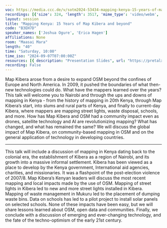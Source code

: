 ```yaml
---
voc: https://media.ccc.de/v/sotm2024-53434-mapping-kenya-15-years-of-map-kibera-and-beyond
recordings: [{'size': 324, 'length': 3517, 'mime_type': 'video/webm', 'language': 'eng', 'filename': 'sotm2024-53434-eng-Mapping_Kenya_15_Years_of_Map_Kibera_and_beyond_webm-hd.webm', 'state': 'new', 'folder': 'webm-hd', 'high_quality': True, 'width': 1920, 'height': 1080, 'updated_at': '2024-10-30T23:26:30.289+01:00', 'recording_url': 'https://cdn.media.ccc.de/events/sotm/2024/webm-hd/sotm2024-53434-eng-Mapping_Kenya_15_Years_of_Map_Kibera_and_beyond_webm-hd.webm', 'url': 'https://api.media.ccc.de/public/recordings/81159', 'event_url': 'https://api.media.ccc.de/public/events/f6828e7b-a36c-5e25-9373-f47d1fd43ca3', 'conference_url': 'https://api.media.ccc.de/public/conferences/sotm2024'}, {'size': 149, 'length': 3517, 'mime_type': 'video/webm', 'language': 'eng', 'filename': 'sotm2024-53434-eng-Mapping_Kenya_15_Years_of_Map_Kibera_and_beyond_webm-sd.webm', 'state': 'new', 'folder': 'webm-sd', 'high_quality': False, 'width': 720, 'height': 576, 'updated_at': '2024-10-30T22:38:05.576+01:00', 'recording_url': 'https://cdn.media.ccc.de/events/sotm/2024/webm-sd/sotm2024-53434-eng-Mapping_Kenya_15_Years_of_Map_Kibera_and_beyond_webm-sd.webm', 'url': 'https://api.media.ccc.de/public/recordings/81158', 'event_url': 'https://api.media.ccc.de/public/events/f6828e7b-a36c-5e25-9373-f47d1fd43ca3', 'conference_url': 'https://api.media.ccc.de/public/conferences/sotm2024'}, {'size': 126, 'length': 3517, 'mime_type': 'video/mp4', 'language': 'eng', 'filename': 'sotm2024-53434-eng-Mapping_Kenya_15_Years_of_Map_Kibera_and_beyond_sd.mp4', 'state': 'new', 'folder': 'h264-sd', 'high_quality': False, 'width': 720, 'height': 576, 'updated_at': '2024-10-30T22:18:56.987+01:00', 'recording_url': 'https://cdn.media.ccc.de/events/sotm/2024/h264-sd/sotm2024-53434-eng-Mapping_Kenya_15_Years_of_Map_Kibera_and_beyond_sd.mp4', 'url': 'https://api.media.ccc.de/public/recordings/81157', 'event_url': 'https://api.media.ccc.de/public/events/f6828e7b-a36c-5e25-9373-f47d1fd43ca3', 'conference_url': 'https://api.media.ccc.de/public/conferences/sotm2024'}, {'size': 53, 'length': 3517, 'mime_type': 'audio/mpeg', 'language': 'eng', 'filename': 'sotm2024-53434-eng-Mapping_Kenya_15_Years_of_Map_Kibera_and_beyond_mp3.mp3', 'state': 'new', 'folder': 'mp3', 'high_quality': False, 'width': 0, 'height': 0, 'updated_at': '2024-10-30T22:11:56.560+01:00', 'recording_url': 'https://cdn.media.ccc.de/events/sotm/2024/mp3/sotm2024-53434-eng-Mapping_Kenya_15_Years_of_Map_Kibera_and_beyond_mp3.mp3', 'url': 'https://api.media.ccc.de/public/recordings/81156', 'event_url': 'https://api.media.ccc.de/public/events/f6828e7b-a36c-5e25-9373-f47d1fd43ca3', 'conference_url': 'https://api.media.ccc.de/public/conferences/sotm2024'}, {'size': 453, 'length': 3517, 'mime_type': 'video/mp4', 'language': 'eng', 'filename': 'sotm2024-53434-eng-Mapping_Kenya_15_Years_of_Map_Kibera_and_beyond_hd.mp4', 'state': 'new', 'folder': 'h264-hd', 'high_quality': True, 'width': 1920, 'height': 1080, 'updated_at': '2024-10-30T22:08:25.442+01:00', 'recording_url': 'https://cdn.media.ccc.de/events/sotm/2024/h264-hd/sotm2024-53434-eng-Mapping_Kenya_15_Years_of_Map_Kibera_and_beyond_hd.mp4', 'url': 'https://api.media.ccc.de/public/recordings/81155', 'event_url': 'https://api.media.ccc.de/public/events/f6828e7b-a36c-5e25-9373-f47d1fd43ca3', 'conference_url': 'https://api.media.ccc.de/public/conferences/sotm2024'}]
layout: session
title: "Mapping Kenya: 15 Years of Map Kibera and beyond"
code: "B3EH7D"
speaker_names: ['Joshua Ogure', 'Erica Hagen']
affiliations: None
room: "Maasai Mara"
length: "40"
time: "Saturday, 10:00"
time_iso: "2024-09-07T07:00:00Z"
resources: [{ description: "Presentation Slides", url: "https://pretalx.com/media/sotm2024/submissions/B3EH7D/resources/Mapping_Kenya__15_Years_of_Map_Kibera_and_beyond_ozE68b9.pdf" }]
recording: False
---
```


Map Kibera arose from a desire to expand OSM beyond the confines of Europe and North America. In 2009, it pushed the boundaries of what then-new technologies could do. What have the mappers learned over the years? This talk will welcome you to Nairobi and through the ups and downs of mapping in Kenya - from the history of mapping in 20th Kenya, through Map Kibera’s start, into slums and rural parts of Kenya, and finally to current-day Kibera, where mappers are mapping street lights, waste disposal, schools, and more. How has Map Kibera and OSM had a community impact even as drones, satellite technology and AI are revolutionizing mapping? What has changed, and what has remained the same?  We will discuss the global impact of Map Kibera, on community-based mapping in OSM and on the general application of technology in developing countries.

<hr>

This talk will include a discussion of mapping in Kenya dating back to the colonial era, the establishment of Kibera as a region of Nairobi, and its growth into a massive informal settlement. Kibera has been viewed as a place to develop by the Kenya government, International aid agencies, charities, and missionaries. It was a flashpoint of the post-election violence of 2007/8. Map Kibera’s Kenyan leaders will discuss the most recent mapping and local impacts made by the use of OSM. Mapping of street lights in Kibera led to new and more street lights installed in Kibera. Mapping of waste management in Mukuru led to the placement of dumping waste bins. Data on schools has led to a pilot project to install solar panels on selected schools. None of these impacts have been easy, but we will share lessons learned about OSM, open data and communities. Finally, we conclude with a discussion of emerging and ever-changing technology, and the fate of the techno-optimism of the early 21st century.


